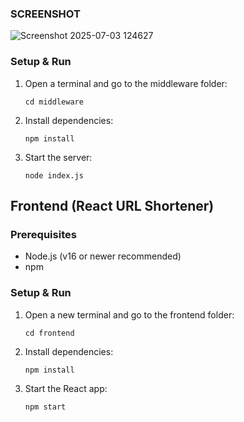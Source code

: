 
### SCREENSHOT
![Screenshot 2025-07-03 124627](https://github.com/user-attachments/assets/967a51fb-c879-46dd-9065-845768d1e937)



### Setup & Run
1. Open a terminal and go to the middleware folder:
   ```
   cd middleware
   ```
2. Install dependencies:
   ```
   npm install
   ```
3. Start the server:
   ```
   node index.js
   ```



## Frontend (React URL Shortener)

### Prerequisites
- Node.js (v16 or newer recommended)
- npm

### Setup & Run
1. Open a new terminal and go to the frontend folder:
   ```
   cd frontend
   ```
2. Install dependencies:
   ```
   npm install
   ```
3. Start the React app:
   ```
   npm start
   ```

